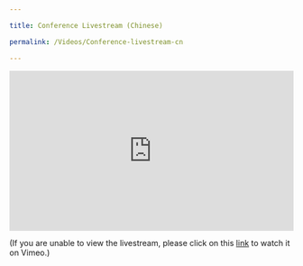 ```yaml
---

title: Conference Livestream (Chinese)

permalink: /Videos/Conference-livestream-cn

---
```


<div style="padding:56.25% 0 0 0;position:relative;"><iframe src="https://player.vimeo.com/video/696507417?h=1e251cc409&title=0&byline=0&portrait=0" style="position:absolute;top:0;left:0;width:100%;height:100%;" frameborder="0" allow="autoplay; fullscreen; picture-in-picture" allowfullscreen></iframe></div><script src="https://player.vimeo.com/api/player.js"></script>

(If you are unable to view the livestream, please click on this <a href="https://vimeo.com/event/1989823/" target="_blank">link</a> to watch it on Vimeo.)